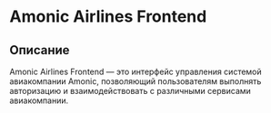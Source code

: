 # Amonic Airlines Frontend

## Описание

Amonic Airlines Frontend — это интерфейс управления системой авиакомпании Amonic, позволяющий пользователям выполнять авторизацию и взаимодействовать с различными сервисами авиакомпании.
